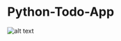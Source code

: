 # Python-Todo-App

![alt text](https://github.com/mulukenmenberu/Python-Todo-App/blob/master/todo.png)
